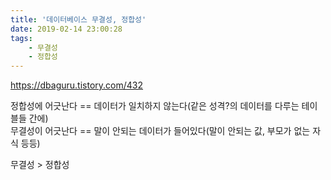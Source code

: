 ```yaml
---
title: '데이터베이스 무결성, 정합성'
date: 2019-02-14 23:00:28
tags:
    - 무결성
    - 정합성
---
```


<https://dbaguru.tistory.com/432>  

정합성에 어긋난다 == 데이터가 일치하지 않는다(같은 성격?의 데이터를 다루는 테이블들 간에)  
무결성이 어긋난다 == 말이 안되는 데이터가 들어있다(말이 안되는 값, 부모가 없는 자식 등등)  

무결성 > 정합성  

<!-- more -->